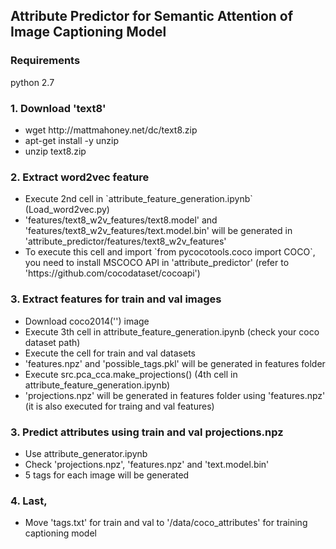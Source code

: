 <h2> Attribute Predictor for Semantic Attention of Image Captioning Model</h2>

<h3> Requirements </h3>
python 2.7 <br>

<h3> 1. Download 'text8' </h3>
<ul>
<li> wget http://mattmahoney.net/dc/text8.zip
<li> apt-get install -y unzip
<li> unzip text8.zip
</ul>


<h3> 2. Extract word2vec feature </h3>
<ul> 
<li> Execute 2nd cell in `attribute_feature_generation.ipynb` (Load_word2vec.py)
<li> 'features/text8_w2v_features/text8.model' and 'features/text8_w2v_features/text.model.bin' will be generated in 'attribute_predictor/features/text8_w2v_features'
<li> To execute this cell and import `from pycocotools.coco import COCO`, you need to install MSCOCO API in 'attribute_predictor' (refer to 'https://github.com/cocodataset/cocoapi')
</ul>

<h3> 3. Extract features for train and val images </h3>
<ul> 
<li> Download coco2014('') image 
<li> Execute 3th cell in attribute_feature_generation.ipynb (check your coco dataset path) 
<li> Execute the cell for train and val datasets
<li> 'features.npz' and 'possible_tags.pkl' will be generated in features folder
<li> Execute src.pca_cca.make_projections() (4th cell in attribute_feature_generation.ipynb)
<li> 'projections.npz' will be generated in features folder using 'features.npz' (it is also executed for traing and val features)
</ul>

<h3> 3. Predict attributes using train and val projections.npz </h3>
<ul> 
<li> Use attribute_generator.ipynb 
<li> Check 'projections.npz', 'features.npz' and 'text.model.bin'
<li> 5 tags for each image will be generated
</ul>

<h3> 4. Last, </h3>
<ul> 
<li> Move 'tags.txt' for train and val to '/data/coco_attributes' for training captioning model
</ul>